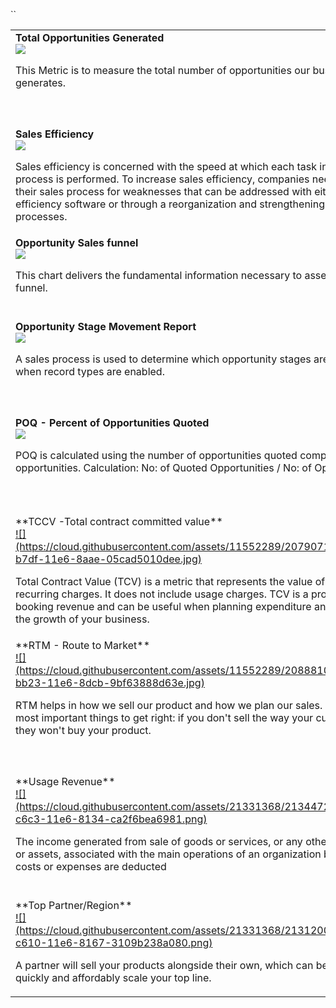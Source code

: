 ``<table>
		<tbody>
				<tr valign="top">
						<td width="33%">**Total Opportunities Generated**<br>
								<a href="https://github.com/intelligaia/catalog-KPIs/issues/1">![](https://cloud.githubusercontent.com/assets/11552289/20712550/7d018106-b66a-11e6-9674-3f3c9bd43373.png)</a>
					  		<p>This Metric is to measure the total number of opportunities our business generates.</p>
						</td>
						<td width="33%">**Sales Ratio**<br>
								<a href="https://github.com/intelligaia/catalog-KPIs/issues/2">![](https://cloud.githubusercontent.com/assets/11552289/20713540/b02ad114-b66e-11e6-906b-3f3ab1604959.png)</a>
					  		<p>Price–sales ratio, P/S ratio, or PSR, is a valuation metric for stocks. It is calculated by dividing the company's market cap by the revenue in the most recent year; or, equivalently, divide the per-share stock price by the per-share revenue.</p>
						</td>
						<td width="33%">**Sales Opportunities**<br>
								<a href="https://github.com/intelligaia/catalog-KPIs/issues/3">![](https://cloud.githubusercontent.com/assets/11552289/20712077/a3f37992-b668-11e6-9bde-b0f0e7123856.png)</a>
					  		<p>A sales opportunity is a contact or an account which has been qualified. This person has entered into your sales cycle and is committed to working with you. You have already contacted, called or met him and know their needs or requirements.</p>
						</td>
				</tr>
				<tr valign="top">
						<td width="33%">**Sales Efficiency**<br>
								<a href="https://github.com/intelligaia/catalog-KPIs/issues/4">![](https://cloud.githubusercontent.com/assets/11552289/20714796/2f9d36ea-b673-11e6-9795-5a6ddd7c24b9.png)</a>
					  		<p>Sales efficiency is concerned with the speed at which each task in the sales process is performed. To increase sales efficiency, companies need to examine their sales process for weaknesses that can be addressed with either sales efficiency software or through a reorganization and strengthening of existing processes.</p>
						</td>
						<td width="33%">**Closed Won Opportunities**<br>
								<a href="https://github.com/intelligaia/catalog-KPIs/issues/5">![](https://cloud.githubusercontent.com/assets/11552289/20714304/977bb3f6-b671-11e6-9953-b0b3ca3ff934.jpg)</a>
					  		<p>The Closed Won Opportunities by Month chart is the most basic graph and the most essential. But the trick here – as with many of the charts – is to create the chart as a stacked bar chart and the underlying report as a Matrix report.</p>
						</td>
						<td width="33%">**Opportunities by Stage**<br>
								<a href="https://github.com/intelligaia/catalog-KPIs/issues/6">![](https://cloud.githubusercontent.com/assets/11552289/20711987/5295c06e-b668-11e6-8ea7-0a5721c00a2c.png)</a>
					  		<p>Stacking the chart by Stage gives high-quality visibility of the overall health of the application.</p>
						</td>
				</tr>
				<tr valign="top">
						<td width="33%">**Opportunity Sales funnel**<br>
								<a href="https://github.com/intelligaia/catalog-KPIs/issues/7">![](https://cloud.githubusercontent.com/assets/21331368/20885447/d326b942-bb16-11e6-98fa-40f98f1f3b2e.jpg)</a>
					  		<p>This chart delivers the fundamental information necessary to assess the sales funnel.</p>
						</td>
						 <td width="33%">**Open Opportunities by Created Date**<br>
								<a href="https://github.com/intelligaia/catalog-KPIs/issues/8">![](https://cloud.githubusercontent.com/assets/11552289/20711784/6808ef76-b667-11e6-80a6-f17ad6a0633d.png)</a>
					  		<p>A sales process is used to determine which opportunity stages are selectable when record types are enabled. A sales process is not required if record types are not enabled. See Record Types for more information.</p>
						</td>
						<td width="33%">**Future Sales Performance**<br>
								<a href="https://github.com/intelligaia/catalog-KPIs/issues/9">![](https://cloud.githubusercontent.com/assets/21331368/20885225/aa1b7dd6-bb15-11e6-9d86-d7fdb361d391.png)</a>
					  		<p>Future Sales Performance is an important factor to keep in consideration for any Business and to know this in advance we might need to keep in mind the size and quality of sales pipeline.</p>
						</td>
				</tr>
                <tr valign="top">
						<td width="33%">**Opportunity Stage Movement Report**<br>
								<a href="https://github.com/intelligaia/catalog-KPIs/issues/10">![](https://cloud.githubusercontent.com/assets/11552289/20708822/c2c5c854-b657-11e6-843c-0b27321b55a3.png)</a>
					  		<p>A sales process is used to determine which opportunity stages are selectable when record types are enabled.</p>
						</td>
						 <td width="33%">**Opportunity Conversion Ratio**<br>
								<a href="https://github.com/intelligaia/catalog-KPIs/issues/11">![](https://cloud.githubusercontent.com/assets/11552289/20708894/21f3966c-b658-11e6-85b2-dfcc0660c8f2.png)</a>
					  		<p>A conversion is any action that you define. It could be a purchase, an old fashioned phone call, contact form submission, newsletter signup, social share, a specified length of time a visitor spends on a web page, playing a video, a download, etc.</p>
						</td>
						<td width="33%">**Top Five Leads and Prospects by Open Opportunities**<br>
								<a href="https://github.com/intelligaia/catalog-KPIs/issues/12">![](https://cloud.githubusercontent.com/assets/21331368/20885043/b4b51f78-bb14-11e6-8a30-be8acc1ea620.png)</a>
					  		<p>The Top Lead and Prospects matrix lists those Accounts with the highest value of Open Opportunities. It’s a significant help to managers in prioritizing their time.</p>
						</td>
				</tr>
                <tr valign="top">
						<td width="33%">**POQ - Percent of Opportunities Quoted**<br>
								<a href="https://github.com/intelligaia/catalog-KPIs/issues/13">![](https://cloud.githubusercontent.com/assets/21331368/20884691/c4c1f244-bb12-11e6-82e2-e07313954fcf.png)</a>
					  		<p>POQ is calculated using the number of opportunities quoted compared to total opportunities.
Calculation:
No: of Quoted Opportunities / No: of Opportunities</p>
						</td>
						 <td width="33%">**Opportunity PipeLine**<br>
								<a href="https://github.com/intelligaia/catalog-KPIs/issues/14">![](https://cloud.githubusercontent.com/assets/11552289/20711853/af1e893e-b667-11e6-80d5-15286da01174.png)</a>
					  		<p>The sales pipeline is a systematic and visual approach to selling a product or service.
</p>
						</td>
						<td width="33%">**Open Opportunities**<br>
								<a href="https://github.com/intelligaia/catalog-KPIs/issues/15">![](https://cloud.githubusercontent.com/assets/11552289/20712097/b84370be-b668-11e6-9d1c-74340b80ab65.png)</a>
					  		<p>Total Value is the sum of all opportunities (excluding milestone percentages). This shows your pipeline’s maximum income.</p>
						</td>
				</tr>
                <tr valign="top">
						<td width="33%">**TCCV -Total contract committed value**<br>
								<a href="https://github.com/intelligaia/catalog-KPIs/issues/16">![](https://cloud.githubusercontent.com/assets/11552289/20790710/99bf181e-b7df-11e6-8aae-05cad5010dee.jpg)</a>
					  		<p>Total Contract Value (TCV) is a metric that represents the value of one-time and recurring charges. It does not include usage charges. TCV is a projection of your booking revenue and can be useful when planning expenditure and managing the growth of your business.</p>
						</td>
						 <td width="33%">**A-TCCV - Annual Total contract committed value**<br>
								<a href="https://github.com/intelligaia/catalog-KPIs/issues/17">![](https://cloud.githubusercontent.com/assets/11552289/20792303/104fd0a2-b7e7-11e6-9ea8-710ea7206b71.png)</a>
					  		<p>Another important annualized metric to keep track of is the Annual Contract Value, or ACV.
This is an annualized metric to keep track of is the Annual Contract Value, or ACV. ACV measures the value of the contract over a 12-month period.</p>
						</td>
						<td width="33%">**Recurring Revenue**<br>
								<a href="https://github.com/intelligaia/catalog-KPIs/issues/18">![](https://cloud.githubusercontent.com/assets/11552289/20793250/259a9302-b7ec-11e6-9a2e-b912aa13f6f4.png)</a>
					  		<p>Recurring revenue is the portion of a company's revenue that is highly likely to continue in the future. This is revenue that is predictable, stable and can be counted on in the future with a high degree of certainty.</p>
						</td>
				</tr>
                <tr valign="top">
						<td width="33%">**RTM - Route to Market**<br>
								<a href="https://github.com/intelligaia/catalog-KPIs/issues/19">![](https://cloud.githubusercontent.com/assets/11552289/20888102/6b42b148-bb23-11e6-8dcb-9bf63888d63e.jpg)</a>
					  		<p>RTM helps in how we sell our product and how we plan our sales. It's one of the most important things to get right: if you don't sell the way your customers want, they won't buy your product.</p>
						</td>
						 <td width="33%">**Recognized Revenue**<br>
								<a href="https://github.com/intelligaia/catalog-KPIs/issues/20">![](https://cloud.githubusercontent.com/assets/21331368/21350395/1b39043e-c6dd-11e6-8661-049d94cdb3d8.jpg)</a>
					  		<p>Revenue recognition is an accounting principle under generally accepted accounting principles (GAAP) that determines the specific conditions under which revenue is recognized or accounted for. Generally, revenue is recognized only when a specific critical event has occurred and the amount of revenue is measurable.</p>
						</td>
						<td width="33%">**Deferred Revenue**<br>
								<a href="https://github.com/intelligaia/catalog-KPIs/issues/21">![](https://cloud.githubusercontent.com/assets/21331368/21345778/7f48eaf4-c6c7-11e6-911f-59561d93ffd4.jpg)</a>
					  		<p>Deferred revenue is not yet revenue. It is an amount that was received by a company in advance of earning it. The amount unearned (and therefore deferred) as of the date of the financial statements should be reported as a liability. The title of the liability account might be Unearned Revenues or Deferred Revenues.</p>
						</td>
				</tr>
                <tr valign="top">
						<td width="33%">**Usage Revenue**<br>
								<a href="https://github.com/intelligaia/catalog-KPIs/issues/22">![](https://cloud.githubusercontent.com/assets/21331368/21344721/27361ebc-c6c3-11e6-8134-ca2f6bea6981.png)</a>
					  		<p>The income generated from sale of goods or services, or any other use of capital or assets, associated with the main operations of an organization before any costs or expenses are deducted</p>
						</td>
						 <td width="33%">**Unbilled Revenue**<br>
								<a href="https://github.com/intelligaia/catalog-KPIs/issues/23">![](https://cloud.githubusercontent.com/assets/21331368/21307379/4035b062-c5fb-11e6-8584-132e4e41b6d3.jpg)</a>
					  		<p>The Unbilled Revenue Accrual process enables you to create accounting entries to accrue revenue for uninvoiced activity. Use this process, for example, to send revenue activity to the general ledger weekly when invoices are created monthly.</p>
						</td>
						<td width="33%">**Churn**<br>
								<a href="https://github.com/intelligaia/catalog-KPIs/issues/24">![](https://cloud.githubusercontent.com/assets/11552289/21138390/e3ac67b0-c153-11e6-9ab6-362369fbaa77.png)</a>
					  		<p>The churn rate, also known as the rate of attrition, is the percentage of subscribers to a service who discontinue their subscriptions to that service within a given time period. For a company to expand its clientele, its growth rate, as measured by the number of new customers, must exceed its churn rate.</p>
						</td>
				</tr>
                <tr valign="top">
						<td width="33%">**Top Partner/Region**<br>
								<a href="https://github.com/intelligaia/catalog-KPIs/issues/25">![](https://cloud.githubusercontent.com/assets/21331368/21312008/14952b12-c610-11e6-8167-3109b238a080.png)</a>
					  		<p>A partner will sell your products alongside their own, which can be a great way to quickly and affordably scale your top line.</p>
						</td>
						 <td width="33%">**Grouping in the chart and legends**<br>
								<a href="https://github.com/intelligaia/catalog-KPIs/issues/26">![](https://cloud.githubusercontent.com/assets/11552289/21347126/5bf29554-c6cd-11e6-97cc-710c14af0aec.png)</a>
					  		<p></p>
						</td>
						<td width="33%">**Opportunities by Close date and Opportunity Stage**<br>
								<a href="https://github.com/intelligaia/catalog-KPIs/issues/27">![](https://cloud.githubusercontent.com/assets/11552289/20711987/5295c06e-b668-11e6-8ea7-0a5721c00a2c.png)</a>
					  		<p>Stacking the chart by Stage gives high-quality visibility of the overall health of the application.</p>
						</td>
				</tr>
		</tbody>
</table>
